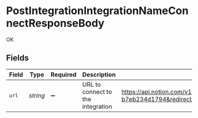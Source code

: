 # PostIntegrationIntegrationNameConnectResponseBody

OK


## Fields

| Field                                                                                                                                                                                                                         | Type                                                                                                                                                                                                                          | Required                                                                                                                                                                                                                      | Description                                                                                                                                                                                                                   | Example                                                                                                                                                                                                                       |
| ----------------------------------------------------------------------------------------------------------------------------------------------------------------------------------------------------------------------------- | ----------------------------------------------------------------------------------------------------------------------------------------------------------------------------------------------------------------------------- | ----------------------------------------------------------------------------------------------------------------------------------------------------------------------------------------------------------------------------- | ----------------------------------------------------------------------------------------------------------------------------------------------------------------------------------------------------------------------------- | ----------------------------------------------------------------------------------------------------------------------------------------------------------------------------------------------------------------------------- |
| `url`                                                                                                                                                                                                                         | *string*                                                                                                                                                                                                                      | :heavy_minus_sign:                                                                                                                                                                                                            | URL to connect to the integration                                                                                                                                                                                             | https://api.notion.com/v1/oauth/authorize?response_type=code&client_id=a96174bc-de34-4892-927b-b7eb234d1794&redirect_uri=http%3A%2F%2Flocalhost%3A4000%2Fintegration%2Fnotion%2Fcallback&state=x6FYlEiFfwvxtuOuuN7oFMjJPOpRBE |